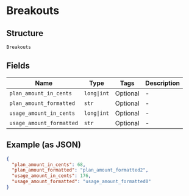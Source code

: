 
# Breakouts

## Structure

`Breakouts`

## Fields

| Name | Type | Tags | Description |
|  --- | --- | --- | --- |
| `plan_amount_in_cents` | `long\|int` | Optional | - |
| `plan_amount_formatted` | `str` | Optional | - |
| `usage_amount_in_cents` | `long\|int` | Optional | - |
| `usage_amount_formatted` | `str` | Optional | - |

## Example (as JSON)

```json
{
  "plan_amount_in_cents": 68,
  "plan_amount_formatted": "plan_amount_formatted2",
  "usage_amount_in_cents": 176,
  "usage_amount_formatted": "usage_amount_formatted0"
}
```

